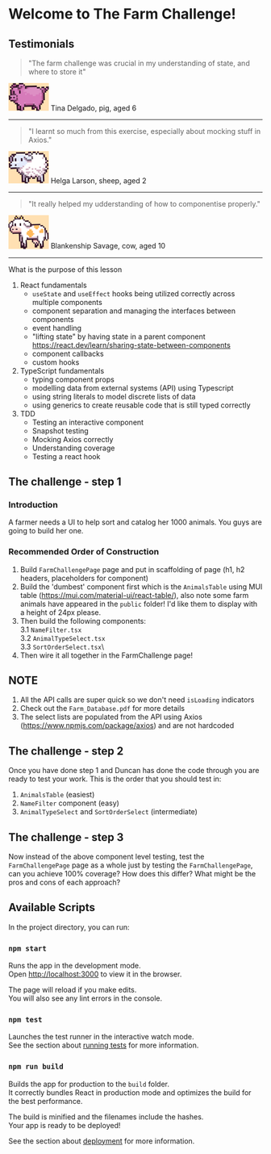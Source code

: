 # Welcome to The Farm Challenge!

## Testimonials

> "The farm challenge was crucial in my understanding of state, and where to store it"

<img src="./public/animals/pig.png" width="80"/> Tina Delgado, pig, aged 6

<hr>

> "I learnt so much from this exercise, especially about mocking stuff in Axios."

<img src="./public/animals/sheep.png" width="80"/> Helga Larson, sheep, aged 2

<hr>

> "It really helped my udderstanding of how to componentise properly."

<img src="./public/animals/cow.png" width="80"/> Blankenship Savage, cow, aged 10

<hr

## What is the purpose of this lesson

1. React fundamentals
   - `useState` and `useEffect` hooks being utilized correctly across multiple components
   - component separation and managing the interfaces between components
   - event handling
   - "lifting state" by having state in a parent component https://react.dev/learn/sharing-state-between-components
   - component callbacks
   - custom hooks
2. TypeScript fundamentals
   - typing component props
   - modelling data from external systems (API) using Typescript
   - using string literals to model discrete lists of data
   - using generics to create reusable code that is still typed correctly
3. TDD
   - Testing an interactive component
   - Snapshot testing
   - Mocking Axios correctly
   - Understanding coverage
   - Testing a react hook

## The challenge - step 1

### Introduction

A farmer needs a UI to help sort and catalog her 1000 animals. You guys are going to build her one.

### Recommended Order of Construction

1. Build `FarmChallengePage` page and put in scaffolding of page (h1, h2 headers, placeholders for component)
2. Build the 'dumbest' component first which is the `AnimalsTable` using MUI table (https://mui.com/material-ui/react-table/), also note some farm animals have appeared in the `public` folder! I'd like them to display with a height of 24px please.
3. Then build the following components:\
   3.1 `NameFilter.tsx`\
   3.2 `AnimalTypeSelect.tsx`\
   3.3 `SortOrderSelect.tsx`\
4. Then wire it all together in the FarmChallenge page!

## NOTE

1. All the API calls are super quick so we don't need `isLoading` indicators
2. Check out the `Farm_Database.pdf` for more details
3. The select lists are populated from the API using Axios (https://www.npmjs.com/package/axios) and are not hardcoded

## The challenge - step 2

Once you have done step 1 and Duncan has done the code through you are ready to test your work. This is the order that you should test in:

1. `AnimalsTable` (easiest)
2. `NameFilter` component (easy)
3. `AnimalTypeSelect` and `SortOrderSelect` (intermediate)

## The challenge - step 3

Now instead of the above component level testing, test the `FarmChallengePage` page as a whole just by testing the `FarmChallengePage`, can you achieve 100% coverage? How does this differ? What might be the pros and cons of each approach?

## Available Scripts

In the project directory, you can run:

### `npm start`

Runs the app in the development mode.\
Open [http://localhost:3000](http://localhost:3000) to view it in the browser.

The page will reload if you make edits.\
You will also see any lint errors in the console.

### `npm test`

Launches the test runner in the interactive watch mode.\
See the section about [running tests](https://facebook.github.io/create-react-app/docs/running-tests) for more information.

### `npm run build`

Builds the app for production to the `build` folder.\
It correctly bundles React in production mode and optimizes the build for the best performance.

The build is minified and the filenames include the hashes.\
Your app is ready to be deployed!

See the section about [deployment](https://facebook.github.io/create-react-app/docs/deployment) for more information.
